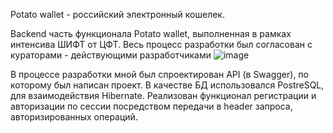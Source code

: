 Potato wallet - российский электронный кошелек.

Backend часть функционала Potato wallet, выполненная в рамках интенсива ШИФТ от ЦФТ. Весь процесс разработки был согласован с кураторами - действующими разработчиками
![image](https://github.com/user-attachments/assets/31d7d5c0-17c2-444c-b9fc-8a08d5ca81d1)

В процессе разработки мной был спроектирован API (в Swagger), по которому был написан проект. В качестве БД использовался PostreSQL, для взаимодействия Hibernate. 
Реализован функционал регистрации и авторизации по сессии посредством передачи в header запроса, авторизированных операций.
